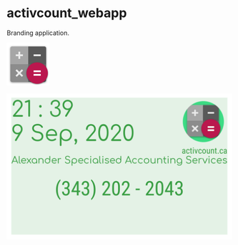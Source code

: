 # activcount_webapp
 
 Branding application.
 
 ![App Logo](/screenshots/logo.png)

![Widget](/screenshots/activcount_widget_5x2.png)
